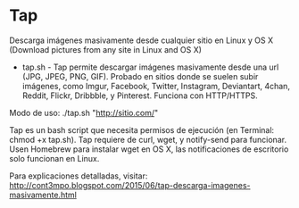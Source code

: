 # Tap
Descarga imágenes masivamente desde cualquier sitio en Linux y OS X (Download pictures from any site in Linux and OS X)

<ul>
<li>tap.sh - Tap permite descargar imágenes masivamente desde una url (JPG, JPEG, PNG, GIF). Probado en sitios donde se suelen subir imágenes,  como Imgur, Facebook, Twitter, Instagram,
Deviantart, 4chan, Reddit, Flickr, Dribbble, y Pinterest. Funciona con HTTP/HTTPS.</li>
</ul>

Modo de uso: ./tap.sh "http://sitio.com/"

Tap es un bash script que necesita permisos de ejecución (en Terminal: chmod +x tap.sh). Tap requiere de curl, wget, y notify-send para funcionar. Usen Homebrew para instalar wget en OS X, las notificaciones de escritorio solo funcionan en Linux.

Para explicaciones detalladas, visitar: http://cont3mpo.blogspot.com/2015/06/tap-descarga-imagenes-masivamente.html
